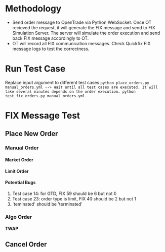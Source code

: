 # Methodology
- Send order message to OpenTrade via Python WebSocket. Once OT recieved the request, it will generate the FIX message and send to FIX Simulation Server. The server will simulate the order execution and send back FIX message accordingly to OT. 
- OT will record all FIX communication messages. Check Quickfix FIX message logs to test the correctness.

# Run Test Case
Replace input argument to different test cases
`
python place_orders.py manual_orders.yml --> Wait until all test cases are executed. It will take several minutes depends on the order execution.
python test_fix_orders.py manual_orders.yml
`

# FIX Message Test
## Place New Order
### Manual Order
#### Market Order

#### Limit Order

#### Potential Bugs
1. Test case 14: for GTD, FIX 59 should be 6 but not 0
2. Test case 23: order type is limit, FIX 40 should be 2 but not 1
3. 'teminated' should be 'terminated'

### Algo Order
#### TWAP

## Cancel Order
